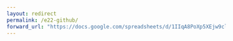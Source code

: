 ```yaml
---
layout: redirect
permalink: /e22-github/
forward_url: "https://docs.google.com/spreadsheets/d/1IIqA8PoXp5XEjw9cleOUEsw2UD_-fxrHdj2pe5okyiE/edit?usp=sharing"
---
```

